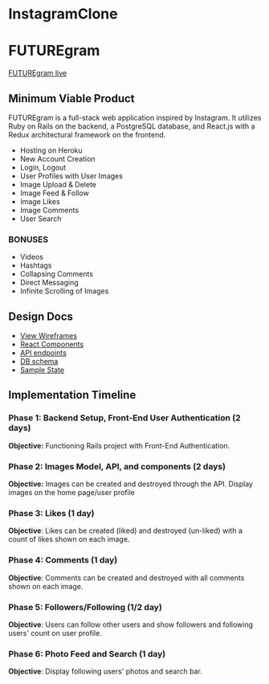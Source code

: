 # InstagramClone

# FUTUREgram

[FUTUREgram live][heroku]

[heroku]: http://www.herokuapp.com/futuregram

## Minimum Viable Product

FUTUREgram is a full-stack web application inspired by Instagram.  It utilizes Ruby on Rails on the backend, a PostgreSQL database, and React.js with a Redux architectural framework on the frontend.  

- Hosting on Heroku
- New Account Creation
- Login, Logout
- User Profiles with User Images
- Image Upload & Delete
- Image Feed & Follow
- Image Likes
- Image Comments
- User Search

### BONUSES
- Videos
- Hashtags
- Collapsing Comments
- Direct Messaging
- Infinite Scrolling of Images

## Design Docs
- [View Wireframes](/https://github.com/kingsleyliao/futuregram/tree/master/docs/wireframes)
- [React Components](component-hierarchy.md)
- [API endpoints](api-endpoints.md)
- [DB schema](schema.md)
- [Sample State](sample-state.md)

## Implementation Timeline

### Phase 1: Backend Setup, Front-End User Authentication (2 days)
**Objective:** Functioning Rails project with Front-End Authentication.

### Phase 2: Images Model, API, and components (2 days)
**Objective:** Images can be created and destroyed through the API. Display images on the home page/user profile

### Phase 3: Likes (1 day)
**Objective**: Likes can be created (liked) and destroyed (un-liked) with a count of likes shown on each image.

### Phase 4: Comments (1 day)
**Objective**: Comments can be created and destroyed with all comments shown on each image.

### Phase 5: Followers/Following (1/2 day)
**Objective**: Users can follow other users and show followers and following users' count on user profile.

### Phase 6: Photo Feed and Search (1 day)
**Objective**: Display following users' photos and search bar.

